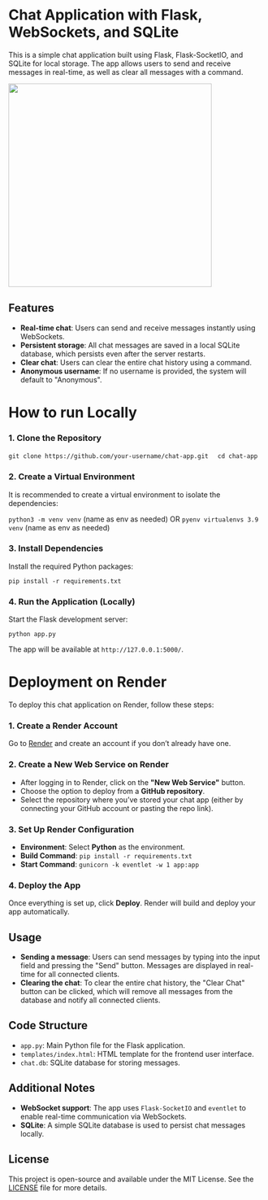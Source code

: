 # Chat Application with Flask, WebSockets, and SQLite

This is a simple chat application built using Flask, Flask-SocketIO, and SQLite for local storage. The app allows users to send and receive messages in real-time, as well as clear all messages with a command.

<img src="https://github.com/user-attachments/assets/b0527f06-ba07-4a46-b6bc-c328328f2d6e" width="400" />


## Features

- **Real-time chat**: Users can send and receive messages instantly using WebSockets.
- **Persistent storage**: All chat messages are saved in a local SQLite database, which persists even after the server restarts.
- **Clear chat**: Users can clear the entire chat history using a command.
- **Anonymous username**: If no username is provided, the system will default to "Anonymous".

# How to run Locally

### 1. Clone the Repository

`git clone https://github.com/your-username/chat-app.git  `
`cd chat-app`

### 2. Create a Virtual Environment

It is recommended to create a virtual environment to isolate the dependencies:

`python3 -m venv venv` (name as env as needed)
OR
`pyenv virtualenvs 3.9 venv` (name as env as needed)

### 3. Install Dependencies

Install the required Python packages:

`pip install -r requirements.txt`

### 4. Run the Application (Locally)

Start the Flask development server:

`python app.py`

The app will be available at `http://127.0.0.1:5000/`.

# Deployment on Render

To deploy this chat application on Render, follow these steps:

### 1. Create a Render Account

Go to [Render](https://render.com) and create an account if you don’t already have one.

### 2. Create a New Web Service on Render

- After logging in to Render, click on the **"New Web Service"** button.
- Choose the option to deploy from a **GitHub repository**.
- Select the repository where you’ve stored your chat app (either by connecting your GitHub account or pasting the repo link).
  
### 3. Set Up Render Configuration

- **Environment**: Select **Python** as the environment.
- **Build Command**: `pip install -r requirements.txt`
- **Start Command**: `gunicorn -k eventlet -w 1 app:app`
  
### 4. Deploy the App

Once everything is set up, click **Deploy**. Render will build and deploy your app automatically.

## Usage

- **Sending a message**: Users can send messages by typing into the input field and pressing the "Send" button. Messages are displayed in real-time for all connected clients.
- **Clearing the chat**: To clear the entire chat history, the "Clear Chat" button can be clicked, which will remove all messages from the database and notify all connected clients.

## Code Structure

- `app.py`: Main Python file for the Flask application.
- `templates/index.html`: HTML template for the frontend user interface.
- `chat.db`: SQLite database for storing messages.

## Additional Notes

- **WebSocket support**: The app uses `Flask-SocketIO` and `eventlet` to enable real-time communication via WebSockets.
- **SQLite**: A simple SQLite database is used to persist chat messages locally.


## License

This project is open-source and available under the MIT License. See the [LICENSE](LICENSE) file for more details.
